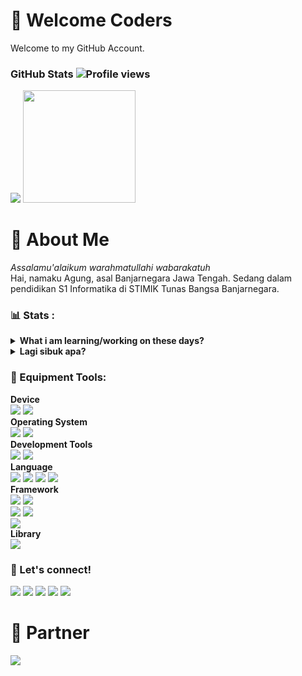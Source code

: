 # 🚦 Welcome Coders
Welcome to my GitHub Account.

### GitHub Stats ![Profile views](https://gpvc.arturio.dev/prazzdev)
<img src="https://github-readme-stats.vercel.app/api?username=prazzdev&hide=contribs,prs&show_icons=true&hide_border=true&title_color=000" />
<img src="https://github-readme-stats.vercel.app/api/top-langs/?username=prazzdev&layout=compact" height=180 />

# 👤 About Me
<i>Assalamu'alaikum warahmatullahi wabarakatuh</i><br>
Hai, namaku Agung, asal Banjarnegara Jawa Tengah. Sedang dalam pendidikan S1 Informatika di STIMIK Tunas Bangsa Banjarnegara.

### 📊 Stats :
<details>
 <summary><strong>What i am learning/working on these days?</strong></summary>
   - 🌱 I’m currently learning JavaScript and all about Web Development. Focus on MERN Stack.</br>
   - 🤨 Interesting to Android Development. Like it. <br>
   - 💬 Ask me about anything.</br>
   - 📫 How to reach me: <a href="mailto:prazzid31@gmail.com">Text me on Email!</a> </br>
 </summary>
</details>
<details>
 <summary><strong>Lagi sibuk apa?</strong></summary>
    - Not yet. secret :v
</details>

### 🧰 Equipment Tools:
  <p>
    <b>Device</b> </br>
    <img src="https://img.shields.io/badge/HP%20Probook%206570b-Laptop-silver?&logo=hp&logoColor=silver" />
    <img src="https://img.shields.io/badge/Redmi%203S-Handphone-orange?&logo=xiaomi&logoColor=orange" /> </br>
    <b>Operating System</b> </br>
    <img src="https://img.shields.io/badge/Linux-OS-yellow?&logo=linux&logoColor=yellow" />
    <img src="https://img.shields.io/badge/Android-OS-green?&logo=android&logoColor=green" /> </br>
    <b>Development Tools</b> </br>
    <img src="https://img.shields.io/badge/Visual%20Studio%20Code-IDE-blue?&logo=visual-studio-code&logoColor=blue" />
    <img src="https://img.shields.io/badge/XAMPP-Web%20Server%20Tools-orange?&logo=xampp&logoColor=orange" /> </br>
    <b>Language</b> </br>
    <img src="https://img.shields.io/badge/C--skyblue?&logo=cplusplus&logoColor=white" />
    <img src="https://img.shields.io/badge/C++--skyblue?&logo=cplusplus&logoColor=skyblue" />
    <img src="https://img.shields.io/badge/Javascript-JS-yellow?&logo=javascript&logoColor=yellow" />
    <img src="https://img.shields.io/badge/PHP%20:%20Hypertext%20Preproccessor-PHP-blue?&logo=php&logoColor=blue" /> </br>
    <b>Framework</b> </br>
    <img src="https://img.shields.io/badge/Tailwind-CSS-skyblue?&logo=tailwindcss&logoColor=skyblue" />
    <img src="https://img.shields.io/badge/Bootstrap-CSS-blue?&logo=bootstrap&logoColor=blue" /></br>
    <img src="https://img.shields.io/badge/Node-JS-yellow?&logo=NodeJS&logoColor=green" />
    <img src="https://img.shields.io/badge/Express-JS-yellow?&logo=express&logoColor=green" /></br>
    <img src="https://img.shields.io/badge/Laravel-PHP-blue?&logo=laravel&logoColor=red" /></br>
    <b>Library</b> </br>
    <img src="https://img.shields.io/badge/React-JS-skyblue?&logo=react&logoColor=skyblue" />
  </p>

### 📱 Let's connect!
<p>
    <a href="https://prazzdev.rf.gd" target="blank"><img src="https://img.shields.io/badge/Website-PRAZZDEV-green" /></a>
    <a href="https://linkedin.com/agungpraz31" target="blank"><img src="https://img.shields.io/badge/Agung_Prasetyo-30302f?style=flat&logo=linkedin" /></a>
    <a href="https://facebook.com/prazzdev" target="blank"><img src="https://img.shields.io/badge/Agung_Prasetyo-30302f?style=flat&logo=facebook" /></a>
    <a href="https://telegram.org/agungpraz31" target="blank"><img src="https://img.shields.io/badge/@agungpraz31-30302f?style=flat&logo=telegram" /></a>
    <a href="https://facebook.com/prazzdevwa.me/6282144424079" target="blank"><img src="https://img.shields.io/badge/Agung_Prasetyo-30302f?style=flat&logo=whatsapp" /></a>
</p>

# 👥 Partner
<a href="https://github.com/dhikaweb7"><img src="https://img.shields.io/badge/Andhika%20Pratama%20Putra-000?style=for-the-badge&logo=github&logoColor=fff" /></a>
